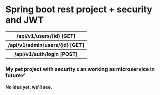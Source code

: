 # Spring boot rest project + security and JWT
 <table>
  <th>/api/v1/users/{id}  [GET]</th> 
  <tr>
 <th>/api/v1/admin/users/{id} [GET]</th>  
  </tr><tr>
  <th>/api/v1/auth/login [POST]</th> 
  </tr>
 </table>
<h3>My pet project with security can working as microservice in future✅</h3>
<h4>No idea yet, we'll see. </h4>
